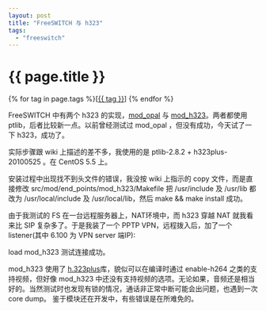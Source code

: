 ```yaml
---
layout: post
title: "FreeSWITCH 与 h323"
tags:
  - "freeswitch"
---
```


# {{ page.title }}

<div class="tags">
{% for tag in page.tags %}[<a class="tag" href="/tags.html#{{ tag }}">{{ tag }}</a>] {% endfor %}
</div>


FreeSWITCH 中有两个 h323 的实现，[mod_opal](http://wiki.freeswitch.org/wiki/Mod_opal) 与 [mod_h323](http://wiki.freeswitch.org/wiki/Mod_h323)。两者都使用 ptlib，后者比较新一点。以前曾经测试过 mod_opal ，但没有成功，今天试了一下 h323，成功了。

实际步骤跟 wiki 上描述的差不多，我使用的是 ptlib-2.8.2 + h323plus-20100525 。在 CentOS 5.5 上。

安装过程中出现找不到头文件的错误，我没按 wiki 上指示的 copy  文件，而是直接修改 src/mod/end\_points/mod_h323/Makefile 把  /usr/include 及 /usr/lib  都改为 /usr/local/include 及 /usr/local/lib，然后  make && make install 成功。

由于我测试的 FS 在一台远程服务器上，NAT环境中，而 h323 穿越 NAT 就我看来比 SIP 复杂多了。于是我装了一个  PPTP VPN，远程拨入后，加了一个 listener(其中 6.100 为 VPN server 端IP):

   <listener name="default">
     <param name="h323-ip" value="192.168.6.100"/>
     <param name="h323-port" value="1720"/>
   </listener>

load mod_h323 测试连接成功。

mod_h323 使用了 [h.323plus](http://www.h323plus.org/)库，貌似可以在编译时通过 enable-h264 之类的支持视频，但好像  mod_h323 中还没有支持视频的选项。无论如果，音频还是相当好的。当然测试时也发现有锁的情况，通话非正常中断可能会出问题，也遇到一次  core dump。 鉴于模块还在开发中，有些错误是在所难免的。
